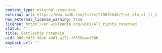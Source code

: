 ```yaml
---
content_type: external-resource
external_url: https://www.imdb.com/title/tt0015648/?ref_=fn_al_tt_1
has_external_license_warning: true
license: https://en.wikipedia.org/wiki/All_rights_reserved
status: ''
title: Battleship Potemkin
uid: 980e3df8-96eb-44d1-a172-f6550aaed58b
wayback_url: ''
---
```

